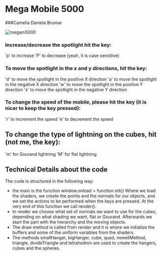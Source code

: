 # Mega Mobile 5000
###Camelia Daniela Brumar

![megam5000](https://i.imgur.com/xcMZBaD.png)

### Increase/decrease the spotlight hit the key:
  'p' to increase
  'P' to decrease (yeah, it is case sensitive)

### To move the spotlight in the x and y directions, hit the key:
  'd' to move the spotlight in the positive X direction
  'a' to move the spotlight in the negative X direction
  'w' to move the spotlight in the positive Y direction
  's' to move the spotlight in the negative Y direction

### To change the speed of the mobile, please hit the key (it is nicer to keep the key pressed):
  'r' to increment the speed
  'e' to decrement the speed

## To change the type of lightning on the cubes, hit (not me, the key):
  'm' for Gourand lightning
  'M' for flat lightning

## Technical Details about the code
The code is structured in the following way:
- the main is the function
    window.onload = function init()
  Where we load the shaders, we create the points and the normals for our objects, and we set the actions to be performed when the keys are pressed.
  At the very end of this function we call render().
- In render we choose what set of normals we want to use for the cubes, depending on what shading we want, flat or Gourand.
  Afterwards we start the part with the hierarchy and the moving objects.
- The draw method is called from render and it is where we initialize the buffers and some of the uniform variables from the shaders.
- The methods smallHanger, bigHanger, cube, quad, newellMethod, triangle, divideTriangle and tetrahedron are used to create the hangers, cubes and the spheres.
